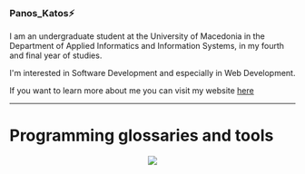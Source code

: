 ### Panos_Katos⚡

I am an undergraduate student at the University of Macedonia in the Department of Applied Informatics and Information Systems, in my fourth and final year of studies. 

I'm interested in Software Development and especially in Web Development.

If you want to learn more about me you can visit my website <a href="https://panagiotis-stergioulas-bolis.netlify.app/" targe="_blank">here</a>

<hr/>

<h1>Programming glossaries and tools</h1>

<p align="center">
  <a href="https://skillicons.dev">
    <img src="https://skillicons.dev/icons?i=html,css,js,react,tailwind,java,python,c" />
  </a>
</p>

<!--
**Panos-Stergioulas-Mpolis/Panos-Stergioulas-Mpolis** is a ✨ _special_ ✨ repository because its `README.md` (this file) appears on your GitHub profile.

Here are some ideas to get you started:

- 🔭 I’m currently working on ...
- 🌱 I’m currently learning ...
- 👯 I’m looking to collaborate on ...
- 🤔 I’m looking for help with ...
- 💬 Ask me about ...
- 📫 How to reach me: ...
- 😄 Pronouns: ...
- ⚡ Fun fact: ...
-->

